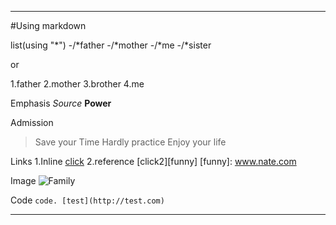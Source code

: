 ***
#Using markdown

list(using "*")
-/*father
-/*mother
-/*me
-/*sister

or

1.father
2.mother
3.brother
4.me

Emphasis
*Source*
**Power**

Admission
>Save your Time
>Hardly practice
>Enjoy your life

Links
1.Inline
[click](www.naver.com)
2.reference
[click2][funny]
[funny]: www.nate.com

Image
![Family](http://postfiles16.naver.net/data29/2007/11/16/239/%BD%C9%BD%BC1_wangmoki.jpg?type=w3)

Code
`code. [test](http://test.com)`

***
